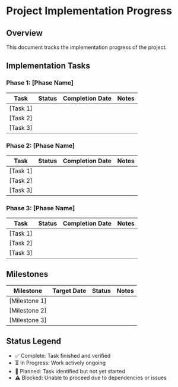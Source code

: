 # Project Implementation Progress

## Overview
This document tracks the implementation progress of the project.

## Implementation Tasks

### Phase 1: [Phase Name]
| Task | Status | Completion Date | Notes |
|------|--------|----------------|-------|
| [Task 1] | | | |
| [Task 2] | | | |
| [Task 3] | | | |

### Phase 2: [Phase Name]
| Task | Status | Completion Date | Notes |
|------|--------|----------------|-------|
| [Task 1] | | | |
| [Task 2] | | | |
| [Task 3] | | | |

### Phase 3: [Phase Name]
| Task | Status | Completion Date | Notes |
|------|--------|----------------|-------|
| [Task 1] | | | |
| [Task 2] | | | |
| [Task 3] | | | |

## Milestones
| Milestone | Target Date | Status | Notes |
|-----------|-------------|--------|-------|
| [Milestone 1] | | | |
| [Milestone 2] | | | |
| [Milestone 3] | | | |

## Status Legend
- ✅ Complete: Task finished and verified
- ⏳ In Progress: Work actively ongoing
- 🔄 Planned: Task identified but not yet started
- ⚠️ Blocked: Unable to proceed due to dependencies or issues
